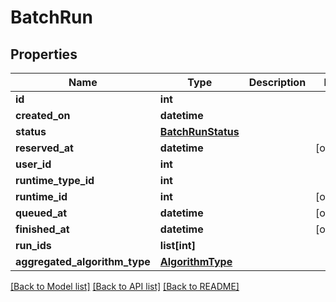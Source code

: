 # BatchRun


## Properties
Name | Type | Description | Notes
------------ | ------------- | ------------- | -------------
**id** | **int** |  | 
**created_on** | **datetime** |  | 
**status** | [**BatchRunStatus**](BatchRunStatus.md) |  | 
**reserved_at** | **datetime** |  | [optional] 
**user_id** | **int** |  | 
**runtime_type_id** | **int** |  | 
**runtime_id** | **int** |  | [optional] 
**queued_at** | **datetime** |  | [optional] 
**finished_at** | **datetime** |  | [optional] 
**run_ids** | **list[int]** |  | 
**aggregated_algorithm_type** | [**AlgorithmType**](AlgorithmType.md) |  | 

[[Back to Model list]](../README.md#documentation-for-models) [[Back to API list]](../README.md#documentation-for-api-endpoints) [[Back to README]](../README.md)


